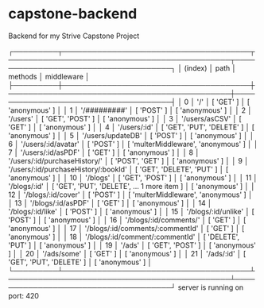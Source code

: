# capstone-backend

Backend for my Strive Capstone Project

┌─────────┬──────────────────────────────────────┬─────────────────────────────────────────────┬─────────────────────────────────────┐
│ (index) │                 path                 │                   methods                   │             middleware              │
├─────────┼──────────────────────────────────────┼─────────────────────────────────────────────┼─────────────────────────────────────┤
│    0    │                 '/'                  │                  [ 'GET' ]                  │           [ 'anonymous' ]           │
│    1    │             '/#########'             │                 [ 'POST' ]                  │           [ 'anonymous' ]           │
│    2    │               '/users'               │              [ 'GET', 'POST' ]              │           [ 'anonymous' ]           │
│    3    │            '/users/asCSV'            │                  [ 'GET' ]                  │           [ 'anonymous' ]           │
│    4    │             '/users/:id'             │         [ 'GET', 'PUT', 'DELETE' ]          │           [ 'anonymous' ]           │
│    5    │          '/users/updateDB'           │                 [ 'POST' ]                  │           [ 'anonymous' ]           │
│    6    │         '/users/:id/avatar'          │                 [ 'POST' ]                  │ [ 'multerMiddleware', 'anonymous' ] │
│    7    │          '/users/:id/asPDF'          │                  [ 'GET' ]                  │           [ 'anonymous' ]           │
│    8    │    '/users/:id/purchaseHistory/'     │              [ 'POST', 'GET' ]              │           [ 'anonymous' ]           │
│    9    │ '/users/:id/purchaseHistory/:bookId' │         [ 'GET', 'DELETE', 'PUT' ]          │           [ 'anonymous' ]           │
│   10    │               '/blogs'               │              [ 'GET', 'POST' ]              │           [ 'anonymous' ]           │
│   11    │             '/blogs/:id'             │ [ 'GET', 'PUT', 'DELETE', ... 1 more item ] │           [ 'anonymous' ]           │
│   12    │          '/blogs/:id/cover'          │                 [ 'POST' ]                  │ [ 'multerMiddleware', 'anonymous' ] │
│   13    │          '/blogs/:id/asPDF'          │                  [ 'GET' ]                  │           [ 'anonymous' ]           │
│   14    │          '/blogs/:id/like'           │                 [ 'POST' ]                  │           [ 'anonymous' ]           │
│   15    │         '/blogs/:id/unlike'          │                 [ 'POST' ]                  │           [ 'anonymous' ]           │
│   16    │        '/blogs/:id/comments/'        │                  [ 'GET' ]                  │           [ 'anonymous' ]           │
│   17    │   '/blogs/:id/comments/:commentId'   │                  [ 'GET' ]                  │           [ 'anonymous' ]           │
│   18    │   '/blogs/:id/comment/:commentId'    │             [ 'DELETE', 'PUT' ]             │           [ 'anonymous' ]           │
│   19    │                '/ads'                │              [ 'GET', 'POST' ]              │           [ 'anonymous' ]           │
│   20    │             '/ads/some'              │                  [ 'GET' ]                  │           [ 'anonymous' ]           │
│   21    │              '/ads/:id'              │         [ 'GET', 'PUT', 'DELETE' ]          │           [ 'anonymous' ]           │
└─────────┴──────────────────────────────────────┴─────────────────────────────────────────────┴─────────────────────────────────────┘
server is running on port:  420
